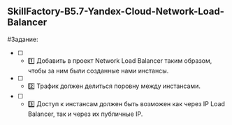 ## SkillFactory-B5.7-Yandex-Cloud-Network-Load-Balancer

#Задание:
- [ ] - :one: Добавить в проект Network Load Balancer таким образом, чтобы за ним были созданные нами инстансы.
- [ ] - :two: Трафик должен делиться поровну между инстансами.
- [ ] - :three: Доступ к инстансам должен быть возможен как через IP Load Balancer, так и через их публичные IP.
